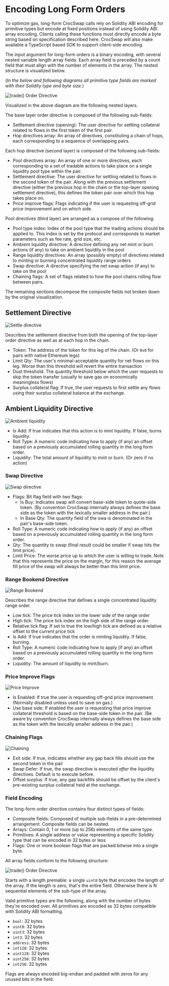 # Encoding Long Form Orders

To optimize gas, long-form CrocSwap calls rely on Solidity ABI encoding for primitive types but encode at fixed positions instead of using Solidity ABI array encoding. Clients calling these functions must directly encode a byte string
based on specification described here. CrocSwap will also make available a TypeScript based SDK to support client-side encoding.

The input argument for long-form orders is a binary encoding, with several nested variable length array fields. Each array field is preceded by a count field that
must align with the number of elements in the array. The nested structure is visualized below. 

(*In the below and following diagrams all primitive type fields are marked with their Solidity type and byte size.*)

![trade() Order Directive](assets/OrderDirective.jpg)

Visualized in the above diagram are the following nested layers. 

The base layer order directive is composed of the following sub-fields:
* Settlement directive (opening): The user directive for settling collateral related to flows in the first token of the first pair.
* Hop directives array: An array of directives, constituting a chain of hops, each corresponding to a sequence of overlapping pairs.

Each hop directive (second layer) is composed of the following sub-fields:
* Pool directives array: An array of one or more directives, each corresponding to a set of tradable actions to take place on a single liquidity pool type within the pair.
* Settlement directive: The user directive for settling related to flows in the second token of the pair. Along with the previous settlement directive (either the previous hop in the chain or the top-layer opening settlement directive), this defines the token pair over which this hop takes place on.
* Price improve flags: Flags indicating if the user is requesting off-grid price improvement and on which side.

Pool directives (third layer) are arranged as a compose of the following:
* Pool type index: Index of the pool type that the trading actions should be applied to. This index is set by the protocol and corresponds to market parameters such as fee rate, grid size, etc.
* Ambient liquidity directive: A directive defining any net mint or burn actions (if any) to take on ambient liquidity in the pool 
* Range liquidity directives: An array (possibly empty) of directives related to minting or burning concentrated liquidity range orders
* Swap directive: A directive specifying the net swap action (if any) to take on the pool
* Chaining flags: A set of flags related to how the pool chains rolling flow between pairs. 

The remaining sections decompose the composite fields not broken down by the original visualization.

## Settlement Directive
![Settle directive](assets/Settlement.jpg)

Describes the settlement directive from both the opening of the top-layer order directive as well as at each hop in the chain.
* Token: The address of the token for this leg of the chain. (Or `0x0` for pairs with native Ethereum legs)
* Limit Qty: The user's minimal-acceptable quantity for net flows on this leg. Worse than this threshold will revert the entire transaction
* Dust threshold: The quantity threshold below which the user requests to skip the token transfer (usually to save gas on economically meaningless flows)
* Surplus collateral flag: If true, the user requests to first settle any flows using their surplus collateral balance at the exchange.

## Ambient Liquidity Directive
![Ambient liquidity](assets/Ambient.jpg)
* Is Add: If true indicates that this action is to mint liquidity. If false, burns liquidity.
* Roll Type: A numeric code indicating how to apply (if any) an offset based on a previously accumulated rolling quantity in the long form order.
* Liquidity: The total amount of liquidity to mint or burn. (Or zero if no action)

### Swap Directive
![Swap directive](assets/Swap.jpg)
* Flags: Bit flag field with two flags:
    * Is Buy: Indicates swap will convert base-side token to quote-side token. (By convention CrocSwap internally always defines the base side as the token with the lexically smaller address in the pair.)
    * In Base Qty: The quantity field of the swa is denominated in the pair's base-side token.
* Roll Type: A numeric code indicating how to apply (if any) an offset based on a previously accumulated rolling quantity in the long form order.
* Qty: The quantity to swap (final result could be smaller if swap hits the limit price).
* Limit Price: The worse price up to which the user is willing to trade. Note that this represents the price on the margin, for this reason the average fill price of the swap will always be better than this limit price.

### Range Bookend Directive
![Range Bookend](assets/RangeBookend.jpg)

Describes the range directive that defines a single concentrated liquidity range order.
* Low tick: The price tick index on the lower side of the range order
* High tick: The price tick index on the high side of the range order.
* Relative tick flag: If set to true the low/high tick are defined as a relative offset to the current price tick
* Is Add: If true indicates that the order is minting liquidity. If false, burning.
* Roll Type: A numeric code indicating how to apply (if any) an offset based on a previously accumulated rolling quantity in the long form order.
* Liquidity: The amount of liquidity to mint/burn.

### Price Improve Flags
![Price Improve](assets/PriceImprove.jpg)
* Is Enabled: If true the user is requesting off-grid price improvement. (Normally disabled unless used to save on gas.)
* Use base side: If enabled the user is requesting that price improve collateral threshold is based on the base-side token in the pair. (Be aware by convention CrocSwap internally always defines the base side as the token with the lexically smaller address in the pair.)

### Chaining Flags
![Chaining](assets/Chaining.jpg)
* Exit side: If true, indicates whether any gap back fills should use the second token in the pair
* Swap Defer: If true, the swap directive is executed *after* the liquidity directives. Default is to execute before.
* Offset surplus: If true, any gap backfills should be offset by the client's pre-existing surplus collateral held at the exchange.

### Field Encoding
The long-form order directive contains four distinct types of fields:
* Composite fields: Composed of multiple sub-fields in a pre-determined arrangement. Composite fields can be nested.
* Arrays: Contain 0, 1 or more (up to 256) elements of the same type. 
* Primitives: A single address or value representing a specific Solidity type that can be encoded in 32 bytes or less
* Flags: One or more boolean flags that are packed bitwise into a single byte.

All array fields conform to the following structure:

![trade() Order Directive](assets/Array.jpg)

Starts with a length premable: a single `uint8` byte that encodes the length of the array. If the length is zero, that's the entire field. Otherwise 
there is N sequential elements of the sub-type of the array. 

Valid primitive types are the following, along with the number of bytes they're encoded over. All primitives are encoded as 32 bytes compatible with Solidity ABI formatting. 

* `bool`: 32 bytes
* `uint8`: 32 bytes
* `uint3`: 32 bytes
* `int3`: 32 bytes
* `address`: 32 bytes
* `int128`: 32 bytes
* `uint128`: 32 bytes
* `uint256`: 32 bytes
* `int256`: 32 bytes

Flags are always encoded big-endian and padded with zeros for any unused bits in the field.
